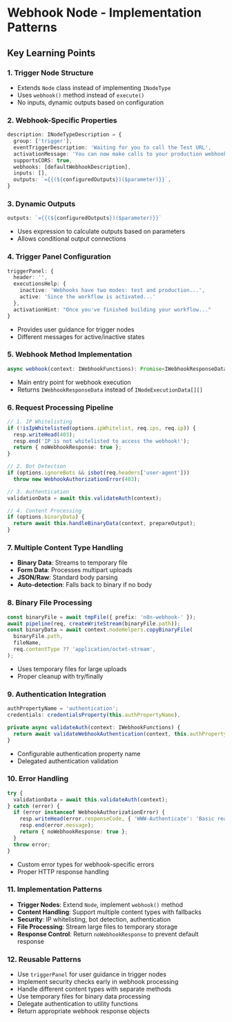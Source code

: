 # Webhook Node - Implementation Patterns

## Key Learning Points

### 1. Trigger Node Structure
- Extends `Node` class instead of implementing `INodeType`
- Uses `webhook()` method instead of `execute()`
- No inputs, dynamic outputs based on configuration

### 2. Webhook-Specific Properties
```typescript
description: INodeTypeDescription = {
  group: ['trigger'],
  eventTriggerDescription: 'Waiting for you to call the Test URL',
  activationMessage: 'You can now make calls to your production webhook URL.',
  supportsCORS: true,
  webhooks: [defaultWebhookDescription],
  inputs: [],
  outputs: `={{(${configuredOutputs})($parameter)}}`,
}
```

### 3. Dynamic Outputs
```typescript
outputs: `={{(${configuredOutputs})($parameter)}}`
```
- Uses expression to calculate outputs based on parameters
- Allows conditional output connections

### 4. Trigger Panel Configuration
```typescript
triggerPanel: {
  header: '',
  executionsHelp: {
    inactive: 'Webhooks have two modes: test and production...',
    active: 'Since the workflow is activated...'
  },
  activationHint: "Once you've finished building your workflow..."
}
```
- Provides user guidance for trigger nodes
- Different messages for active/inactive states

### 5. Webhook Method Implementation
```typescript
async webhook(context: IWebhookFunctions): Promise<IWebhookResponseData>
```
- Main entry point for webhook execution
- Returns `IWebhookResponseData` instead of `INodeExecutionData[][]`

### 6. Request Processing Pipeline
```typescript
// 1. IP Whitelisting
if (!isIpWhitelisted(options.ipWhitelist, req.ips, req.ip)) {
  resp.writeHead(403);
  resp.end('IP is not whitelisted to access the webhook!');
  return { noWebhookResponse: true };
}

// 2. Bot Detection
if (options.ignoreBots && isbot(req.headers['user-agent']))
  throw new WebhookAuthorizationError(403);

// 3. Authentication
validationData = await this.validateAuth(context);

// 4. Content Processing
if (options.binaryData) {
  return await this.handleBinaryData(context, prepareOutput);
}
```

### 7. Multiple Content Type Handling
- **Binary Data**: Streams to temporary file
- **Form Data**: Processes multipart uploads
- **JSON/Raw**: Standard body parsing
- **Auto-detection**: Falls back to binary if no body

### 8. Binary File Processing
```typescript
const binaryFile = await tmpFile({ prefix: 'n8n-webhook-' });
await pipeline(req, createWriteStream(binaryFile.path));
const binaryData = await context.nodeHelpers.copyBinaryFile(
  binaryFile.path,
  fileName,
  req.contentType ?? 'application/octet-stream',
);
```
- Uses temporary files for large uploads
- Proper cleanup with try/finally

### 9. Authentication Integration
```typescript
authPropertyName = 'authentication';
credentials: credentialsProperty(this.authPropertyName),

private async validateAuth(context: IWebhookFunctions) {
  return await validateWebhookAuthentication(context, this.authPropertyName);
}
```
- Configurable authentication property name
- Delegated authentication validation

### 10. Error Handling
```typescript
try {
  validationData = await this.validateAuth(context);
} catch (error) {
  if (error instanceof WebhookAuthorizationError) {
    resp.writeHead(error.responseCode, { 'WWW-Authenticate': 'Basic realm="Webhook"' });
    resp.end(error.message);
    return { noWebhookResponse: true };
  }
  throw error;
}
```
- Custom error types for webhook-specific errors
- Proper HTTP response handling

### 11. Implementation Patterns
- **Trigger Nodes**: Extend `Node`, implement `webhook()` method
- **Content Handling**: Support multiple content types with fallbacks
- **Security**: IP whitelisting, bot detection, authentication
- **File Processing**: Stream large files to temporary storage
- **Response Control**: Return `noWebhookResponse` to prevent default response

### 12. Reusable Patterns
- Use `triggerPanel` for user guidance in trigger nodes
- Implement security checks early in webhook processing
- Handle different content types with separate methods
- Use temporary files for binary data processing
- Delegate authentication to utility functions
- Return appropriate webhook response objects
